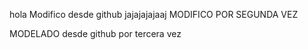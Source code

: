 hola
Modifico desde github jajajajajaaj
MODIFICO POR SEGUNDA VEZ

MODELADO desde github por tercera vez


